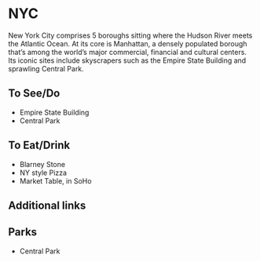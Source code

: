 # NYC

New York City comprises 5 boroughs sitting where the Hudson River meets the Atlantic Ocean. At its core is Manhattan, a densely populated borough that’s among the world’s major commercial, financial and cultural centers. Its iconic sites include skyscrapers such as the Empire State Building and sprawling Central Park.

## To See/Do

* Empire State Building
* Central Park

## To Eat/Drink

* Blarney Stone
* NY style Pizza
* Market Table, in SoHo

## Additional links


## Parks 
* Central Park
